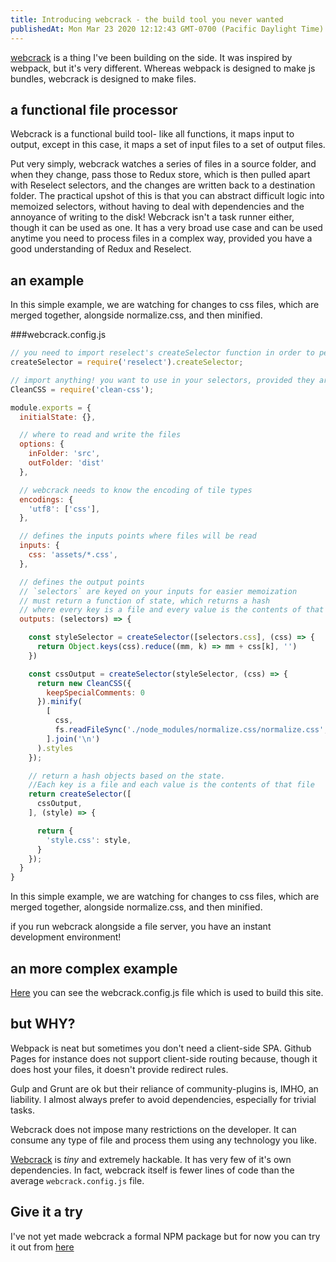 ```yaml
---
title: Introducing webcrack - the build tool you never wanted
publishedAt: Mon Mar 23 2020 12:12:43 GMT-0700 (Pacific Daylight Time)
---
```


[webcrack](https://github.com/adamwong246/adamwong246.github.io/tree/dev/webcrack) is a thing I've been building on the side. It was inspired by webpack, but it's very different. Whereas webpack is designed to make js bundles, webcrack is designed to make files.

## a functional file processor

Webcrack is a functional build tool- like all functions, it maps input to output, except in this case, it maps a set of input files to a set of output files.

Put very simply, webcrack watches a series of files in a source folder, and when they change, pass those to Redux store, which is then pulled apart with Reselect selectors, and the changes are written back to a destination folder. The practical upshot of this is that you can abstract difficult logic into memoized selectors, without having to deal with dependencies and the annoyance of writing to the disk! Webcrack isn't a task runner either, though it can be used as one. It has a very broad use case and can be used anytime you need to process files in a complex way, provided you have a good understanding of Redux and Reselect.

## an example

In this simple example, we are watching for changes to css files, which are merged together, alongside normalize.css, and then minified.

###webcrack.config.js

```javascript
// you need to import reselect's createSelector function in order to perform memoized logic
createSelector = require('reselect').createSelector;

// import anything! you want to use in your selectors, provided they are *purely functional*
CleanCSS = require('clean-css');

module.exports = {
  initialState: {},

  // where to read and write the files
  options: {
    inFolder: 'src',
    outFolder: 'dist'
  },

  // webcrack needs to know the encoding of tile types
  encodings: {
    'utf8': ['css'],
  },

  // defines the inputs points where files will be read
  inputs: {
    css: 'assets/*.css',
  },

  // defines the output points
  // `selectors` are keyed on your inputs for easier memoization
  // must return a function of state, which returns a hash
  // where every key is a file and every value is the contents of that file
  outputs: (selectors) => {

    const styleSelector = createSelector([selectors.css], (css) => {
      return Object.keys(css).reduce((mm, k) => mm + css[k], '')
    })

    const cssOutput = createSelector(styleSelector, (css) => {
      return new CleanCSS({
        keepSpecialComments: 0
      }).minify(
        [
          css,
          fs.readFileSync('./node_modules/normalize.css/normalize.css', 'utf8')
        ].join('\n')
      ).styles
    });

    // return a hash objects based on the state.
    //Each key is a file and each value is the contents of that file
    return createSelector([
      cssOutput,
    ], (style) => {

      return {
        'style.css': style,
      }
    });
  }
}
```
In this simple example, we are watching for changes to css files, which are merged together, alongside normalize.css, and then minified.

if you run webcrack alongside a file server, you have an instant development environment!

## an more complex example

[Here](https://github.com/adamwong246/adamwong246.github.io/blob/dev/webcrack.config.js) you can see the webcrack.config.js file which is used to build this site.

## but WHY?

Webpack is neat but sometimes you don't need a client-side SPA. Github Pages for instance does not support client-side routing because, though it does host your files, it doesn't provide redirect rules.

Gulp and Grunt are ok but their reliance of community-plugins is, IMHO, an liability. I almost always prefer to avoid dependencies, especially for trivial tasks.

Webcrack does not impose many restrictions on the developer. It can consume any type of file and process them using any technology you like.

[Webcrack](https://github.com/adamwong246/adamwong246.github.io/blob/dev/webcrack/index.js) is *tiny* and extremely hackable. It has very few of it's own dependencies. In fact, webcrack itself is fewer lines of code than the average `webcrack.config.js` file.

## Give it a try

I've not yet made webcrack a formal NPM package but for now you can try it out from [here](https://github.com/adamwong246/adamwong246.github.io/tree/dev/webcrack)
